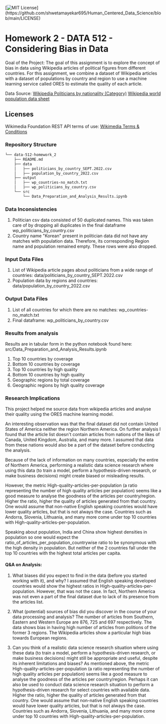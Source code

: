 [![MIT License](https://img.shields.io/apm/l/atomic-design-ui.svg?)](https://github.com/shwetamayekar695/Human_Centered_Data_Science/blob/main/LICENSE)

# Homework 2 - DATA 512 - Considering Bias in Data

Goal of the Project: The goal of this assignment is to explore the concept of bias in data using Wikipedia articles of political figures from different countries. For this assignment, we combine a dataset of Wikipedia articles with a dataset of populations by country and region to use a machine learning service called ORES to estimate the quality of each article.


Data Source:
[Wikipedia Politicians by nationality (Category)](https://en.wikipedia.org/wiki/Category:Politicians_by_nationality)
[Wikipedia world population data sheet](https://www.prb.org/international/indicator/population/table)

## Licenses

Wikimedia Foundation REST API terms of use: [Wikimedia Terms & Conditions](https://www.mediawiki.org/wiki/Wikimedia_REST_API#Terms_and_conditions)


### Repository Structure

```bash
└── data-512-homework_2
    ├── README.md
    ├── data
    │   ├── politicians_by_country_SEPT.2022.csv
    │   ├── population_by_country_2022.csv
    ├── output
    │   ├── wp_countries-no_match.txt
    │   ├── wp_politicians_by_country.csv
    └── src
        └── Data_Preparation_and_Analysis_Results.ipynb
```


### Data Inconsistencies

1) Politician csv data consisted of 50 duplicated names. This was taken care of by dropping all duplicates in the final dataframe wp_politicians_by_country.csv
2) Country name "Korean" present in politician data did not have any matches with population data. Therefore, its corresponding Region name and population remained empty. These rows were also dropped. 


### Input Data Files

1) List of Wikipedia article pages about politicians from a wide range of countries: data/politicians_by_country_SEPT.2022.csv
2) Population data by regions and countries: data/population_by_country_2022.csv


### Output Data Files

1) List of all countries for which there are no matches: wp_countries-no_match.txt
2) Final dataframe: wp_politicians_by_country.csv


### Results from analysis
Results are in tabular form in the python notebook found here: src/Data_Preparation_and_Analysis_Results.ipynb

1) Top 10 countries by coverage
2) Bottom 10 countries by coverage
3) Top 10 countries by high quality
4) Bottom 10 countries by high quality
5) Geographic regions by total coverage
6) Geographic regions by high quality coverage


### Research Implications

This project helped me source data from wikipedia articles and analyse their quality using the ORES machine learning model.

An interesting observation was that the final dataset did not contain United States of America neither the region Northern America. On further analysis I found that the article list doesn't contain articles from nations of the likes of Canada, United Kingdom, Australia, and many more. I assumed that data from these nations would also be a part of the dataset before conducting the analysis.

Because of the lack of information on many countries, especially the entire of Northern America, performing a realistic data science research where using this data (to train a model, perform a hypothesis-driven research, or make business decisions) might create biased or misleading results.

However, the metric High-quality-articles-per-population (a ratio representing the number of high quality articles per population) seems like a good measure to analyse the goodness of the articles per country/region. Higher the ratio, higher the quality of articles generated from that country. One would assume that non-native English speaking countries would have lower quality articles, but that is not always the case. Countries such as Andorra, Slovenia, Lithuania, and many more come under top 10 countries with High-quality-articles-per-population.

Speaking about population, India and China show highest densities in population so one would expect the ratio_of_articles_per_population_countrywise ratio to be synonymous with the high density in population. But neither of the 2 countries fall under the top 10 countries with the highest total articles per capita.

#### Q&A on Analysis:
1) What biases did you expect to find in the data (before you started working with it), and why?
I assumed that English speaking developed countries would show the highest ratios in High-quality-articles-per-population. However, that was not the case. In fact, Northern America was not even a part of the final dataset due to lack of its presence from the articles list.

2) What (potential) sources of bias did you discover in the course of your data processing and analysis?
The number of articles from Southern, Eastern and Western Europe are 876, 725 and 697 respectively. The data shows bias in having high number of articles from politions of the former 3 regions. The Wikipedia articles show a particular high bias towards European regions.

3) Can you think of a realistic data science research situation where using these data (to train a model, perform a hypothesis-driven research, or make business decisions) might still be appropriate and useful, despite its inherent limitations and biases?
As mentioned above, the metric High-quality-articles-per-population (a ratio representing the number of high quality articles per population) seems like a good measure to analyse the goodness of the articles per country/region. Perhaps it can also be used to conduct data science research situation to perform a hypothesis-driven research for select countries with available data.
Higher the ratio, higher the quality of articles generated from that country. One would assume that non-native English speaking countries would have lower quality articles, but that is not always the case. Countries such as Andorra, Slovenia, Lithuania, and many more come under top 10 countries with High-quality-articles-per-population.


